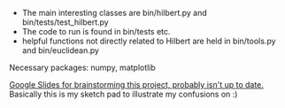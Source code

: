 * The main interesting classes are bin/hilbert.py and bin/tests/test_hilbert.py
* The code to run is found in bin/tests etc.
* helpful functions not directly related to Hilbert are held in bin/tools.py and bin/euclidean.py

Necessary packages: numpy, matplotlib

[Google Slides for brainstorming this project, probably isn't up to date.](https://docs.google.com/presentation/d/1E9zr5Q8-lw9-S9Xbquw9i7hVQPRZ7FNgBtaVWxkGXkM/edit?usp=sharing) Basically this is my sketch pad to illustrate my confusions on :\)
